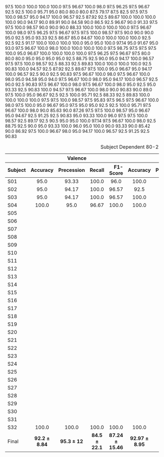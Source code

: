<div class="block-language-tx"><table>
<caption id="prototypetable">Subject Dependent 80-20 split results using GA-MLP</caption>
<thead>
<tr>
<th></th>
<th style="text-align:center" colspan="4">Valence</th>
<th style="text-align:center" colspan="4">Arousal</th>
<th style="text-align:center" colspan="4">4-Types of emotions</th>
</tr>
<tr>
<th>Subject</th>
<th style="text-align:center">Accuracy</th>
<th style="text-align:right">Precession</th>
<th style="text-align:right">Recall</th>
<th style="text-align:right">F1-Score</th>
<th style="text-align:center">Accuracy</th>
<th style="text-align:right">Precession</th>
<th style="text-align:right">Recall</th>
<th style="text-align:right">F1-Score</th>
<th style="text-align:center">Accuracy</th>
<th style="text-align:right">Precession</th>
<th style="text-align:right">Recall</th>
<th style="text-align:right">F1-Score</th>
</tr>
</thead>
<tbody>
<tr>
<td>S01</td>
<td style="text-align:center">95.0 
  <td style="text-align:center">93.33 
  <td style="text-align:center">100.0 
  <td style="text-align:center">96.0   
  <td style="text-align:center">100.0 
  <td style="text-align:center">100.0 
  <td style="text-align:center">100.0 
  <td style="text-align:center">100.0   
  <td style="text-align:center">95.0 
  <td style="text-align:center">92.08 
  <td style="text-align:center">95.0 
  <td style="text-align:center">93.17
</tr>
  
<td>S02</td>
<td style="text-align:center">95.0 
  <td style="text-align:center">94.17 
  <td style="text-align:center">100.0 
  <td style="text-align:center">96.57  
  <td style="text-align:center">92.5 
  <td style="text-align:center">94.17 
  <td style="text-align:center">95.0 
  <td style="text-align:center">93.24     
  <td style="text-align:center">87.5 
  <td style="text-align:center">82.92 
  <td style="text-align:center">87.5 
  <td style="text-align:center">84.42
</tr>

<td>S03</td>
<td style="text-align:center">95.0 
  <td style="text-align:center">94.17 
  <td style="text-align:center">100.0 
  <td style="text-align:center">96.57  
  <td style="text-align:center">100.0 
  <td style="text-align:center">80.0 
  <td style="text-align:center">80.0 
  <td style="text-align:center">80.0      
  <td style="text-align:center">95.0 
  <td style="text-align:center">91.67 
  <td style="text-align:center">95.0 
  <td style="text-align:center">93.0
</tr>

<td>S04</td>
97.5 
  <td style="text-align:center">100.0 
  <td style="text-align:center">95.0 
  <td style="text-align:center">96.67   
  <td style="text-align:center">100.0 
  <td style="text-align:center">100.0 
  <td style="text-align:center">100.0 
  <td style="text-align:center">100.0   
  <td style="text-align:center">97.5 
  <td style="text-align:center">95.83 
  <td style="text-align:center">97.5 
  <td style="text-align:center">96.5
</tr>
<td>S05</td>
100.0 100.0 100.0 100.0 97.5 96.67 100.0 98.0     97.5 96.25 97.5 96.67
</tr>
<td>S06</td>
92.5 92.5 100.0 95.71   95.0 80.0 80.0 80.0       87.5 79.17 87.5 82.5
</tr>
<td>S07</td>
97.5 97.5 100.0 98.57   95.0 94.17 100.0 96.57    92.5 87.92 92.5 89.67
</tr>
<td>S08</td>
100.0 100.0 100.0 100.0 90.0 94.17 90.0 89.91     90.0 84.58 90.0 86.5
</tr>
<td>S09</td>
92.5 96.67 90.0 91.33   97.5 97.5 100.0 98.57     90.0 90.0 90.0 88.33
</tr>
<td>S10</td>
100.0 100.0 100.0 100.0 97.5 96.67 100.0 98.0     97.5 96.25 97.5 96.67
</tr>
<td>S11</td>
97.5 97.5 100.0 98.57   97.5 90.0 90.0 90.0       95.0 92.5 95.0 93.33
</tr>
<td>S12</td>
92.5 86.67 85.0 84.67   100.0 100.0 100.0 100.0   92.5 92.5 92.5 91.17
</tr>
<td>S13</td>
100.0 100.0 100.0 100.0 95.0 95.0 100.0 97.14     95.0 91.67 95.0 93.0
</tr>
<td>S14</td>
97.5 96.67 100.0 98.0   100.0 100.0 100.0 100.0   97.5 98.75 97.5 97.5
</tr>
<td>S15</td>
97.5 100.0 95.0 96.67   100.0 100.0 100.0 100.0   97.5 96.25 97.5 96.67
</tr>
<td>S16</td>
97.5 80.0 80.0 80.0     95.0 95.0 95.0 95.0       92.5 88.75 92.5 90.0
</tr>
<td>S17</td>
95.0 94.17 100.0 96.57  97.5 97.5 100.0 98.57     92.5 88.33 92.5 89.83
</tr>
<td>S18</td>
100.0 100.0 100.0 100.0 92.5 90.83 100.0 94.57    92.5 87.92 92.5 89.67
</tr>
<td>S19</td>
97.5 100.0 95.0 96.67   95.0 94.17 100.0 96.57    92.5 90.0 92.5 90.83
</tr>
<td>S20</td>
97.5 96.67 100.0 98.0   97.5 96.67 100.0 98.0     95.0 94.58 95.0 94.0
</tr>
<td>S21</td>
97.5 96.67 100.0 98.0   95.0 94.17 100.0 96.57    92.5 90.0 92.5 90.83
</tr>
<td>S22</td>
97.5 96.67 100.0 98.0   97.5 96.67 100.0 98.0     95.0 92.5 95.0 93.33
</tr>
<td>S23</td>
92.5 90.83 100.0 94.57  97.5 96.67 100.0 98.0     90.0 90.83 90.0 89.0
</tr>
<td>S24</td>
97.5 100.0 95.0 96.67   92.5 92.5 100.0 95.71     92.5 88.33 92.5 89.83
</tr>
<td>S25</td>
100.0 100.0 100.0 100.0 97.5 97.5 100.0 98.57     97.5 95.83 97.5 96.5
</tr>
<td>S26</td>
97.5 96.67 100.0 98.0   97.5 100.0 95.0 96.67     95.0 97.5 95.0 95.0
</tr>
<td>S27</td>
92.5 92.5 100.0 95.71   97.5 96.67 100.0 98.0     90.0 85.63 90.0 87.26
</tr>
<td>S28</td>
97.5 97.5 100.0 98.57   95.0 96.67 95.0 94.67     92.5 91.25 92.5 90.83
</tr>
<td>S29</td>
95.0 93.33 100.0 96.0   97.5 97.5 100.0 98.57     92.5 89.17 92.5 90.5
</tr>
<td>S30</td>
95.0 95.0 100.0 97.14   97.5 96.67 100.0 98.0     92.5 88.75 92.5 90.0
</tr>

<td>S31</td>
95.0 93.33 100.0 96.0   95.0 100.0 90.0 93.33     90.0 85.42 90.0 86.92
</tr>

<td>S32</td>
97.5 100.0 96.67 98.0   95.0 94.17 100.0 96.57    92.5 91.25 92.5 90.83
<td style="text-align:center">100.0	
<td style="text-align:center">100.0	
<td style="text-align:center">100.0	
<td style="text-align:center">100.0		
<td style="text-align:center">100.0	
<td style="text-align:center">100.0	
<td style="text-align:center">100.0	
<td style="text-align:center">100.0   
<td style="text-align:center">100.0	
<td style="text-align:center">100.0	
<td style="text-align:center">100.0 
<td style="text-align:center">100.0
</tr>
<td>Final</td>
<td style="text-align:center"><b>92.2 &plusmn 8.84<b>	
<td style="text-align:center"><b>95.3 &plusmn 12<b>
<td style="text-align:center"><b>84.5 &plusmn 22.1<b>
<td style="text-align:center"><b>87.24 &plusmn 15.46<b>
<td style="text-align:center"><b> 92.97 &plusmn 8.95<b>
<td style="text-align:center"><b> 93.18 &plusmn 11.82<b>
<td style="text-align:center"><b> 91.4 &plusmn 17.1<b>
<td style="text-align:center"><b> 90.93 &plusmn 12.23<b>
<td style="text-align:center"><b> 85.94 &plusmn 13.75<b>
<td style="text-align:center"><b> 88.58 &plusmn 12.43 <b>
<td style="text-align:center"><b> 85.94 &plusmn 13.75 <b>
<td style="text-align:center"><b> 85. 39 &plusmn 14.06<b>
</tr>


</tbody>
</table>
</div>













































































